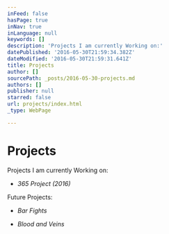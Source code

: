 ```yaml
---
inFeed: false
hasPage: true
inNav: true
inLanguage: null
keywords: []
description: 'Projects I am currently Working on:'
datePublished: '2016-05-30T21:59:34.382Z'
dateModified: '2016-05-30T21:59:31.641Z'
title: Projects
author: []
sourcePath: _posts/2016-05-30-projects.md
authors: []
publisher: null
starred: false
url: projects/index.html
_type: WebPage

---
```

# Projects

Projects I am currently Working on:

* _365 Project (2016)_

Future Projects:

* _Bar Fights_

* _Blood and Veins_